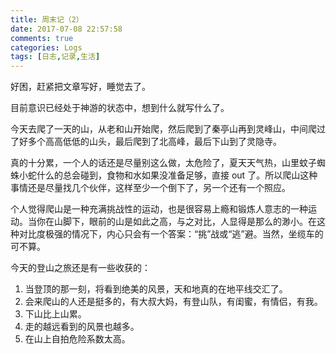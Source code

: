 ```yaml
---
title: 周末记（2）
date: 2017-07-08 22:57:58
comments: true
categories: Logs
tags: [日志,记录,生活]
---
```

好困，赶紧把文章写好，睡觉去了。  

目前意识已经处于神游的状态中，想到什么就写什么了。  

今天去爬了一天的山，从老和山开始爬，然后爬到了秦亭山再到灵峰山，中间爬过了好多个高高低低的山头，最后爬到了北高峰，最后下山到了灵隐寺。  

真的十分累，一个人的话还是尽量别这么做，太危险了，夏天天气热，山里蚊子蜘蛛小蛇什么的总会碰到，食物和水如果没准备足够，直接 out 了。所以爬山这种事情还是尽量找几个伙伴，这样至少一个倒下了，另一个还有一个照应。<!--more-->  

个人觉得爬山是一种充满挑战性的运动，也是很容易上瘾和锻炼人意志的一种运动。当你在山脚下，眼前的山是如此之高，与之对比，人显得是那么的渺小。在这种对比度极强的情况下，内心只会有一个答案：“挑”战或“逃”避。当然，坐缆车的可不算。  

今天的登山之旅还是有一些收获的：
1. 当登顶的那一刻，将看到绝美的风景，天和地真的在地平线交汇了。  
2. 会来爬山的人还是挺多的，有大叔大妈，有登山队，有闺蜜，有情侣，有我。  
3. 下山比上山累。  
4. 走的越远看到的风景也越多。  
5. 在山上自拍危险系数太高。